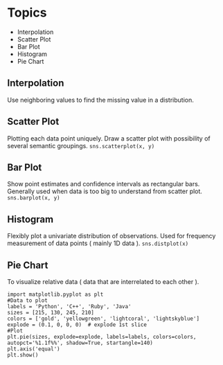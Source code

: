 # Topics 
* Interpolation
* Scatter Plot
* Bar Plot
* Histogram
* Pie Chart
## Interpolation 
Use neighboring values to find the missing value in a distribution.
## Scatter Plot 
Plotting each data point uniquely.
Draw a scatter plot with possibility of several semantic groupings.
`sns.scatterplot(x, y)`
## Bar Plot 
Show point estimates and confidence intervals as rectangular bars.
Generally used when data is too big to understand from scatter plot.
`sns.barplot(x, y)`
## Histogram 
Flexibly plot a univariate distribution of observations.
Used for frequency measurement of data points ( mainly 1D data ).
`sns.distplot(x)`
## Pie Chart 
To visualize relative data ( data that are interrelated to each other ).

    import matplotlib.pyplot as plt
    #Data to plot
    labels = 'Python', 'C++', 'Ruby', 'Java'
    sizes = [215, 130, 245, 210]
    colors = ['gold', 'yellowgreen', 'lightcoral', 'lightskyblue']
    explode = (0.1, 0, 0, 0)  # explode 1st slice
    #Plot
    plt.pie(sizes, explode=explode, labels=labels, colors=colors,
    autopct='%1.1f%%', shadow=True, startangle=140)
    plt.axis('equal')
    plt.show()


<!--stackedit_data:
eyJoaXN0b3J5IjpbLTE0MDc4NTEyODksLTEzNjI5MTQ5OTBdfQ
==
-->